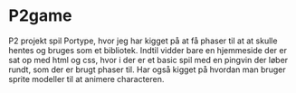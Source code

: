 # P2game
P2 projekt spil
Portype, hvor jeg har kigget på at få phaser til at at skulle hentes og bruges som et bibliotek.
Indtil vidder bare en hjemmeside der er sat op med html og css, hvor i der er et basic spil med en pingvin der løber rundt,
som der er brugt phaser til. 
Har også kigget på hvordan man bruger sprite modeller til at animere characteren.